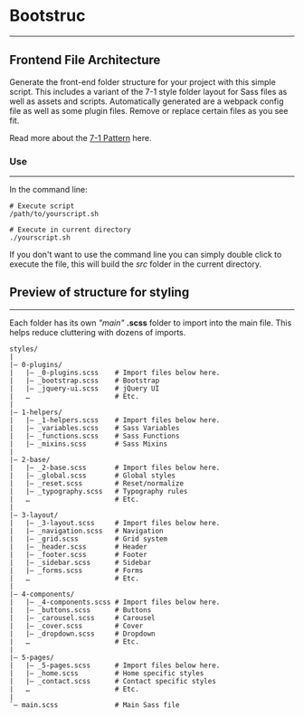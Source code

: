 # Bootstruc
----------
## Frontend File Architecture

Generate the front-end folder structure for your project with this simple script. This includes a variant of the 7-1 style folder layout for Sass files as well as assets and scripts. Automatically generated are a webpack config file as well as some plugin files. Remove or replace certain files as you see fit. 

Read more about the [7-1 Pattern](https://sass-guidelin.es/#the-7-1-pattern) here.


### Use
----------
In the command line:
```
# Execute script
/path/to/yourscript.sh

# Execute in current directory
./yourscript.sh
```

If you don't want to use the command line you can simply double click to execute the file, this will build the *src* folder in the current directory. 

## Preview of structure for styling
----------
Each folder has its own *"main"* **.scss** folder to import into the main file. This helps reduce cluttering with dozens of imports. 
```
styles/
|
|– 0-plugins/
|   |– _0-plugins.scss    # Import files below here.
|   |– _bootstrap.scss    # Bootstrap
|   |– _jquery-ui.scss    # jQuery UI
|   …                     # Etc.
|
|– 1-helpers/
|   |– _1-helpers.scss    # Import files below here.
|   |– _variables.scss    # Sass Variables
|   |– _functions.scss    # Sass Functions
|   |– _mixins.scss       # Sass Mixins
|
|– 2-base/
|   |– _2-base.scss       # Import files below here.
|   |– _global.scss       # Global styles
|   |– _reset.scss        # Reset/normalize
|   |– _typography.scss   # Typography rules
|   …                     # Etc.
|
|– 3-layout/
|   |– _3-layout.scss     # Import files below here.
|   |– _navigation.scss   # Navigation
|   |– _grid.scss         # Grid system
|   |– _header.scss       # Header
|   |– _footer.scss       # Footer
|   |– _sidebar.scss      # Sidebar
|   |– _forms.scss        # Forms
|   …                     # Etc.
|
|– 4-components/
|   |– _4-components.scss # Import files below here.
|   |– _buttons.scss      # Buttons
|   |– _carousel.scss     # Carousel
|   |– _cover.scss        # Cover
|   |– _dropdown.scss     # Dropdown
|   …                     # Etc.
|
|– 5-pages/
|   |– _5-pages.scss      # Import files below here.
|   |– _home.scss         # Home specific styles
|   |– _contact.scss      # Contact specific styles
|   …                     # Etc.
|
`– main.scss              # Main Sass file
```
